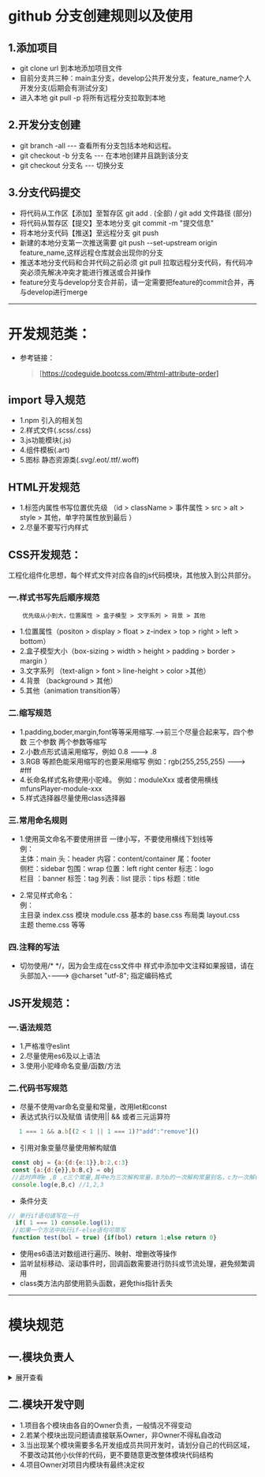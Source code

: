 # github 分支创建规则以及使用

## 1.添加项目
  - git clone url 到本地添加项目文件
  - 目前分支共三种：main主分支，develop公共开发分支，feature_name个人开发分支(后期会有测试分支)
  - 进入本地 git pull -p 将所有远程分支拉取到本地
## 2.开发分支创建
  - git branch -all       --- 查看所有分支包括本地和远程。
  - git checkout -b 分支名 --- 在本地创建并且跳到该分支
  - git checkout  分支名   --- 切换分支
## 3.分支代码提交
  - 将代码从工作区【添加】至暂存区       git add . (全部) / git add 文件路径 (部分)
  - 将代码从暂存区【提交】至本地分支     git commit -m "提交信息" 
  - 将本地分支代码【推送】至远程分支     git push 
  - 新建的本地分支第一次推送需要 git push --set-upstream origin feature_name,这样远程仓库就会出现你的分支
  - 推送本地分支代码和合并代码之前必须 git pull 拉取远程分支代码，有代码冲突必须先解决冲突才能进行推送或合并操作
  - feature分支与develop分支合并前，请一定需要把feature的commit合并，再与develop进行merge
  
****

# 开发规范类：
 - 参考链接：
   > [https://codeguide.bootcss.com/#html-attribute-order]

## import 导入规范

- 1.npm 引入的相关包
- 2.样式文件(.scss/.css)
- 3.js功能模块(.js)
- 4.组件模板(.art)
- 5.图标 静态资源类(.svg/.eot/.ttf/.woff)



## HTML开发规范
 - 1.标签内属性书写位置优先级 （id > className > 事件属性 > src  > alt > style > 其他，单字符属性放到最后 ）
 - 2.尽量不要写行内样式


## CSS开发规范：
 工程化组件化思想，每个样式文件对应各自的js代码模块，其他放入到公共部分。
### 一.样式书写先后顺序规范
        优先级从小到大，位置属性 > 盒子模型 > 文字系列 > 背景 > 其他
- 1.位置属性（positon > display > float > z-index > top > right > left > bottom）
- 2.盒子模型大小（box-sizing > width > height > padding > border > margin ）
- 3.文字系列 （text-align > font > line-height > color >其他）
- 4.背景 （background > 其他）
- 5.其他（animation transition等）

### 二.缩写规范
 - 1.padding,boder,margin,font等等采用缩写.-->前三个尽量合起来写，四个参数 三个参数 两个参数等缩写
 - 2.小数点形式请采用缩写，例如 0.8 ---> .8
 - 3.RGB 等颜色能采用缩写的也要采用缩写 例如：rgb(255,255,255) ---> #fff
 - 4.长命名样式名称使用小驼峰。 例如：moduleXxx 或者使用横线 mfunsPlayer-module-xxx
 - 5.样式选择器尽量使用class选择器

### 三.常用命名规则
- 1.使用英文命名不要使用拼音 一律小写，不要使用横线下划线等  
    例：  
     主体：main      头：header      内容：content/container     尾：footer  
     侧栏：sidebar   包围：wrap      位置：left right center    标志：logo   
     栏目 ：banner   标签：tag       列表：list             提示：tips        标题：title
         
- 2.常见样式命名：  
    例：  
    主目录 index.css  模块 module.css   基本的 base.css  布局类  layout.css  
    主题 theme.css 等等     

### 四.注释的写法
 - 切勿使用/* */，因为会生成在css文件中  样式中添加中文注释如果报错，请在头部加入----> @charset "utf-8"; 指定编码格式


## JS开发规范：
### 一.语法规范
 - 1.严格准守eslint
 - 2.尽量使用es6及以上语法
 - 3.使用小驼峰命名变量/函数/方法

### 二.代码书写规范 
 - 尽量不使用var命名变量和常量，改用let和const
 - 表达式执行以及赋值 请使用|| && 或者三元运算符  
 ```js
    1 === 1 && a.b[(2 < 1 || 1 === 1)?"add":"remove"]()
```

 - 引用对象变量尽量使用解构赋值   
 ```js
  const obj = {a:{d:{e:1}},b:2,c:3}
  const {a:{d:{e}},b:B,c} = obj
  //此时声明e ,B ,c三个常量,其中e为三次解构常量，B为b的一次解构常量别名，c为一次解构常量
  console.log(e,B,c) //1,2,3
```
  - 条件分支   
 ```js
 // 单行if语句请写在一行 
   if( 1 === 1) console.log(1);
  //如果一个方法中执行if-else语句可简写
  function test(bol = true) {if(bol) return 1;else return 0}
```

  - 使用es6语法对数组进行遍历、映射、增删改等操作
  - 监听鼠标移动、滚动事件时，回调函数需要进行防抖或节流处理，避免频繁调用
  - class类方法内部使用箭头函数，避免this指针丢失

****
 
# 模块规范

## 一.模块负责人
<details>
<summary>展开查看</summary>
<pre><code>
├── mfunsPlayer
├── Owner:rudiusu
├── src
│   ├── Owner: rudiusu
│   ├── js
|   ├── Owner: rudiusu
|   |   ├── advanceDanmaku
|   |   │   └── Owner: minteea
|   |   ├── api
|   |   │   └── Owner: rudiusu
|   |   ├── bar
|   |   │   └── Owner: rudiusu
|   |   ├── components
|   |   │   └── Owner: minteea
|   |   ├── contextmenu
|   |   │   └── Owner: rudiusu
|   |   ├── controller
|   |   |   └── Owner: rudiusu
|   |   ├── danmaku
|   |   |   └── Owner: rudiusu
|   |   ├── danmakuAuxiliary
|   |   |   └── Owner: minteea
|   |   ├── events
|   |   |   └── Owner: rudiusu,minteea
|   |   ├── fullscreen
|   |   |   └── Owner: rudiusu
|   |   ├── highEnergy
|   |   |   └── Owner: rudiusu
|   |   ├── hotKey
|   |   |   └── Owner: rudiusu
|   |   ├── index
|   |   |   └── Owner: rudiusu
|   |   ├── info-panel
|   |   |   └── Owner: rudiusu
|   |   ├── options
|   |   |   └── Owner: rudiusu
|   |   ├── player
|   |   |   └── Owner: rudiusu,minteea
|   |   ├── template
|   |   |   └── Owner: rudiusu,minteea
|   |   ├── thumbnails
|   |   |   └── Owner: rudiusu
|   |   ├── timer
|   |   |   └── Owner: rudiusu
|   |   ├── utils
|   |   |   └── Owner: rudiusu,minteea
|   |   └── videoColor
|   |       └── Owner: rudiusu
|   ├── css
│   ├── Owner: rudiusu
|   |   ├── components
|   |   │   └── Owner: minteea
|   |   ├── controller
|   |   │   └── Owner: rudiusu
|   |   ├── danmaku
|   |   │   └── Owner: rudiusu
|   |   ├── danmakuAuxiliary
|   |   │   └── Owner: minteea
|   |   ├── font-icon
|   |   │   └── Owner: minteea
|   |   ├── footBar
|   |   │   └── Owner: rudiusu
|   |   ├── fullscreen
|   |   │   └── Owner: rudiusu
|   |   ├── index
|   |   │   └── Owner: rudiusu,minteea
|   |   ├── loader
|   |   │   └── Owner: rudiusu
|   |   ├── menu
|   |   │   └── Owner: rudiusu
|   |   ├── modal
|   |   │   └── Owner: rudiusu
|   |   ├── panel
|   |   │   └── Owner: rudiusu
|   |   ├── player
|   |   │   └── Owner: rudiusu
|   |   ├── theme
|   |   │   └── Owner: minteea
|   |   └── video
|   |       └── Owner: rudiusu
|   |
|   ├── icon
|   └── Owner: rudiusu
|       └── fonts        
|           └── Owner: minteea
|
└── template
    ├── Owner: rudiusu
    ├── danmakuAuxiliary
    │   └── Owner: minteea
    ├── danmakuReportModal
    │   └── Owner: rudiusu
    ├── player
    │   └── Owner: rudiusu,minteea
    ├── slider-vertical
    │   └── Owner: minteea
    ├── slider
    │   └── Owner: minteea
    ├── video
    |   └── Owner: rudiusu
    └── videoColorModal
        └── Owner: rudiusu
</code></pre>
</details>

## 二.模块开发守则
 - 1.项目各个模块由各自的Owner负责，一般情况不得变动
 - 2.若某个模块出现问题请直接联系Owner，非Owner不得私自改动
 - 3.当出现某个模块需要多名开发组成员共同开发时，请划分自己的代码区域，不要改动其他小伙伴的代码，更不要随意更改整体模块代码结构
 - 4.项目Owner对项目内模块有最终决定权